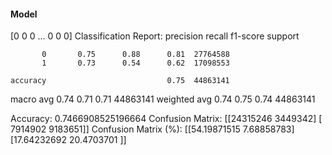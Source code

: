 #### Model
[0 0 0 ... 0 0 0]
Classification Report:
              precision    recall  f1-score   support

           0       0.75      0.88      0.81  27764588
           1       0.73      0.54      0.62  17098553

    accuracy                           0.75  44863141
   macro avg       0.74      0.71      0.71  44863141
weighted avg       0.74      0.75      0.74  44863141

Accuracy: 0.7466908525196664
Confusion Matrix:
[[24315246  3449342]
 [ 7914902  9183651]]
Confusion Matrix (%):
[[54.19871515  7.68858783]
 [17.64232692 20.4703701 ]]
